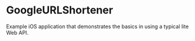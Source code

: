 # GoogleURLShortener
Example iOS application that demonstrates the basics in using a typical lite Web API.

